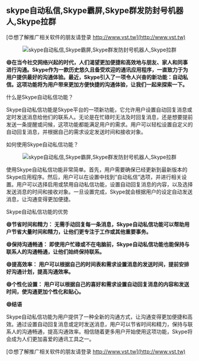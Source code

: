 ## **skype自动私信,Skype霸屏,Skype群发防封号机器人,Skype拉群**

[😍想了解推广相关软件的朋友请登录 http://www.vst.tw](http://www.vst.tw)

 <center><img src="https://vst.tw/MP4/tuiguang/png/2.png" alt="skype自动私信,Skype霸屏,Skype群发防封号机器人,Skype拉群"></center>

**😄在当今社交网络兴起的时代，人们渴望更加便捷和高效地与朋友、家人和同事进行沟通。Skype作为一款历史悠久且备受欢迎的通讯应用程序，一直致力于为用户提供最好的沟通体验。最近，Skype引入了一项令人兴奋的新功能：自动私信。这项功能将为用户带来更加方便快捷的沟通体验，让我们一起来探索一下。**

什么是Skype自动私信功能？

Skype自动私信功能是Skype平台的一项新功能，它允许用户设置自动回复消息或定时发送消息给他们的联系人。无论是在忙碌时无法及时回复消息，还是想要提前发送一条提醒或问候，这项功能都能满足用户的需求。用户可以轻松设置自定义的自动回复消息，并根据自己的需求设定发送时间和接收对象。

如何使用Skype自动私信功能？

 <center><img src="https://vst.tw/MP4/tuiguang/png/0.png" alt="skype自动私信,Skype霸屏,Skype群发防封号机器人,Skype拉群"></center>

使用Skype自动私信功能非常简单。首先，用户需要确保已经更新到最新版本的Skype应用程序。然后，用户可以在设置中找到“自动私信”选项，并进行相关设置。用户可以选择启用或禁用自动私信功能，设置自动回复消息的内容，以及选择发送消息的时间和接收对象。一旦设置完成，Skype就会根据用户的设定自动发送消息，让沟通变得更加便捷。

Skype自动私信功能的优势

**😄节省时间和精力： 无需手动回复每一条消息，Skype自动私信功能可以帮助用户节省大量时间和精力，让他们更专注于工作或其他重要事务。**

**😄保持沟通畅通： 即使用户忙碌或不在电脑前，Skype自动私信功能也能保持与联系人的沟通畅通，让他们始终保持联系。**

**😄提高效率： 用户可以根据自己的时间表和需求设置消息的发送时间，提前安排好沟通计划，提高沟通效率。**

**😄个性化设置： 用户可以根据自己的喜好和需求设置自动回复消息的内容和发送时间，使沟通更加个性化和贴心。**

**😄结语**

Skype自动私信功能为用户提供了一种全新的沟通方式，让沟通变得更加便捷和高效。通过设置自动回复消息或定时发送消息，用户可以节省时间和精力，保持与联系人的沟通畅通，提高沟通效率。相信随着更多用户开始使用这项功能，Skype将会成为人们更加喜爱的通讯工具之一。

[😍想了解推广相关软件的朋友请登录 http://www.vst.tw](http://www.vst.tw)



